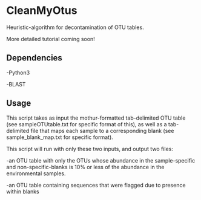 # CleanMyOtus
Heuristic-algorithm for decontamination of OTU tables.

More detailed tutorial coming soon!

## Dependencies
-Python3

-BLAST

## Usage

This script takes as input the mothur-formatted tab-delimited OTU table (see sampleOTUtable.txt for specific format of this), as well as a tab-delimited file that maps each sample to a corresponding blank (see sample_blank_map.txt for specific format).

This script will run with only these two inputs, and output two files: 

-an OTU table with only the OTUs whose abundance in the sample-specific and non-specific-blanks is 10% or less of the abundance in the environmental samples.

-an OTU table containing sequences that were flagged due to presence within blanks

